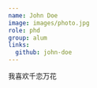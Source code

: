 ```yaml
---
name: John Doe
image: images/photo.jpg
role: phd
group: alum
links:
  github: john-doe
---
```


我喜欢千恋万花